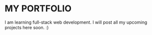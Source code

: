 # MY PORTFOLIO

I am learning full-stack web development.
I will post all my upcoming projects here soon. :)
